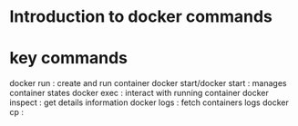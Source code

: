 # Introduction to docker commands

# key commands

docker run : create and run container
docker start/docker start : manages container states
docker exec : interact with running container
docker inspect : get details information
docker logs : fetch containers logs
docker cp : 